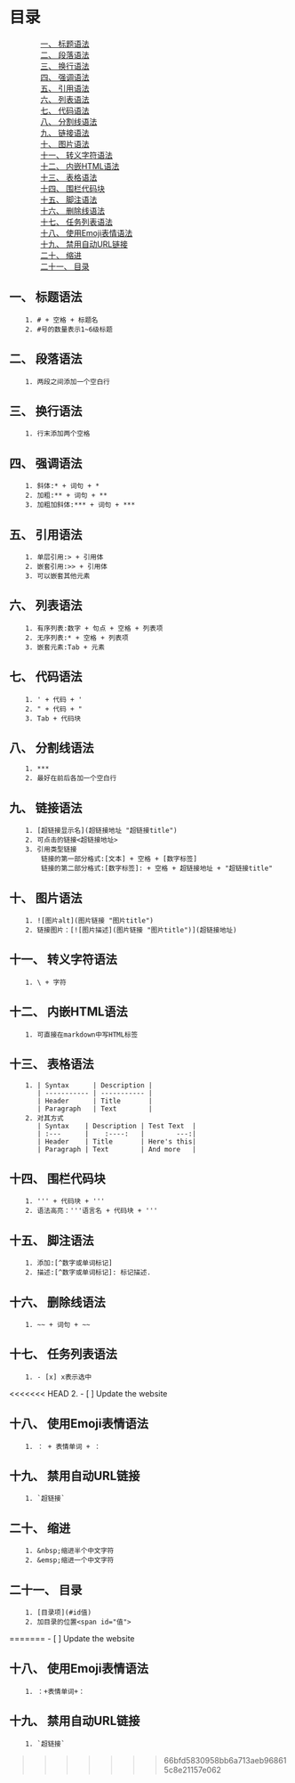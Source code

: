# 目录
&emsp;&emsp;&emsp;&emsp;[一、 标题语法](#1)  
&emsp;&emsp;&emsp;&emsp;[二、 段落语法](#2)  
&emsp;&emsp;&emsp;&emsp;[三、 换行语法](#3)  
&emsp;&emsp;&emsp;&emsp;[四、 强调语法](#4)  
&emsp;&emsp;&emsp;&emsp;[五、 引用语法](#5)  
&emsp;&emsp;&emsp;&emsp;[六、 列表语法](#6)  
&emsp;&emsp;&emsp;&emsp;[七、 代码语法](#7)  
&emsp;&emsp;&emsp;&emsp;[八、 分割线语法](#8)  
&emsp;&emsp;&emsp;&emsp;[九、 链接语法](#9)  
&emsp;&emsp;&emsp;&emsp;[十、 图片语法](#10)  
&emsp;&emsp;&emsp;&emsp;[十一、 转义字符语法](#11)  
&emsp;&emsp;&emsp;&emsp;[十二、 内嵌HTML语法](#12)  
&emsp;&emsp;&emsp;&emsp;[十三、 表格语法](#13)  
&emsp;&emsp;&emsp;&emsp;[十四、 围栏代码块](#14)  
&emsp;&emsp;&emsp;&emsp;[十五、 脚注语法](#15)  
&emsp;&emsp;&emsp;&emsp;[十六、 删除线语法](#16)  
&emsp;&emsp;&emsp;&emsp;[十七、 任务列表语法](#17)  
&emsp;&emsp;&emsp;&emsp;[十八、 使用Emoji表情语法](#18)  
&emsp;&emsp;&emsp;&emsp;[十九、 禁用自动URL链接](#19)  
&emsp;&emsp;&emsp;&emsp;[二十、 缩进](#20)  
&emsp;&emsp;&emsp;&emsp;[二十一、 目录](#21)  
## 一、 标题语法<span id="1">
		1. # + 空格 + 标题名
		2. #号的数量表示1~6级标题
## 二、 段落语法<span id="2">
		1. 两段之间添加一个空白行
## 三、 换行语法<span id="3">
		1. 行末添加两个空格
## 四、 强调语法<span id="4">
		1. 斜体:* + 词句 + *
		2. 加粗:** + 词句 + **
		3. 加粗加斜体:*** + 词句 + ***
## 五、 引用语法<span id="5">
		1. 单层引用:> + 引用体
		2. 嵌套引用:>> + 引用体
		3. 可以嵌套其他元素
## 六、 列表语法<span id="6">
		1. 有序列表:数字 + 句点 + 空格 + 列表项
		2. 无序列表:* + 空格 + 列表项
		3. 嵌套元素:Tab + 元素
## 七、 代码语法<span id="7">
		1. ' + 代码 + '
		2. " + 代码 + "
		3. Tab + 代码块
## 八、 分割线语法<span id="8">
		1. ***
		2. 最好在前后各加一个空白行
## 九、 链接语法<span id="9">
		1. [超链接显示名](超链接地址 "超链接title")
		2. 可点击的链接<超链接地址>
		3. 引用类型链接
			链接的第一部分格式:[文本] + 空格 + [数字标签]
			链接的第二部分格式:[数字标签]: + 空格 + 超链接地址 + "超链接title"
## 十、 图片语法<span id="10">
		1. ![图片alt](图片链接 "图片title")
		2. 链接图片：[![图片描述](图片链接 "图片title")](超链接地址)
## 十一、 转义字符语法<span id="11">
		1. \ + 字符
## 十二、 内嵌HTML语法<span id="12">
		1. 可直接在markdown中写HTML标签
## 十三、 表格语法<span id="13">
		1. | Syntax      | Description |
		   | ----------- | ----------- |
	       | Header      | Title       |
	       | Paragraph   | Text        |
	    2. 对其方式
	       | Syntax    | Description | Test Text  |
		   | :---      |    :----:   |        ---:|
		   | Header    | Title       | Here's this|
		   | Paragraph | Text        | And more   |
## 十四、 围栏代码块<span id="14">
		1. ''' + 代码块 + '''
		2. 语法高亮：'''语言名 + 代码块 + '''
## 十五、 脚注语法<span id="15">
		1. 添加:[^数字或单词标记]
		2. 描述:[^数字或单词标记]: 标记描述.
## 十六、 删除线语法<span id="16">
		1. ~~ + 词句 + ~~
## 十七、 任务列表语法<span id="17">
		1. - [x] x表示选中
<<<<<<< HEAD
		2.  - [ ] Update the website
## 十八、 使用Emoji表情语法<span id="18">
		1. ： + 表情单词 + ：
## 十九、 禁用自动URL链接<span id="19">
		1. `超链接`
## 二十、 缩进<span id="20">
		1. &nbsp;缩进半个中文字符
		2. &emsp;缩进一个中文字符
## 二十一、 目录<span id="21">
		1. [目录项](#id值)
		2. 加目录的位置<span id="值">
=======
		   - [ ] Update the website
## 十八、 使用Emoji表情语法
		1. ：+表情单词+：
## 十九、 禁用自动URL链接
		1. `超链接`
>>>>>>> 66bfd5830958bb6a713aeb968615c8e21157e062
